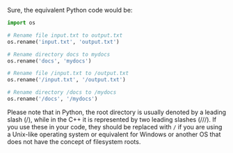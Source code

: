 Sure, the equivalent Python code would be:

```python
import os

# Rename file input.txt to output.txt
os.rename('input.txt', 'output.txt')

# Rename directory docs to mydocs
os.rename('docs', 'mydocs')

# Rename file /input.txt to /output.txt
os.rename('/input.txt', '/output.txt')

# Rename directory /docs to /mydocs
os.rename('/docs', '/mydocs')
```
Please note that in Python, the root directory is usually denoted by a leading slash (/), while in the C++ it is represented by two leading slashes (///). If you use these in your code, they should be replaced with `/` if you are using a Unix-like operating system or equivalent for Windows or another OS that does not have the concept of filesystem roots.

